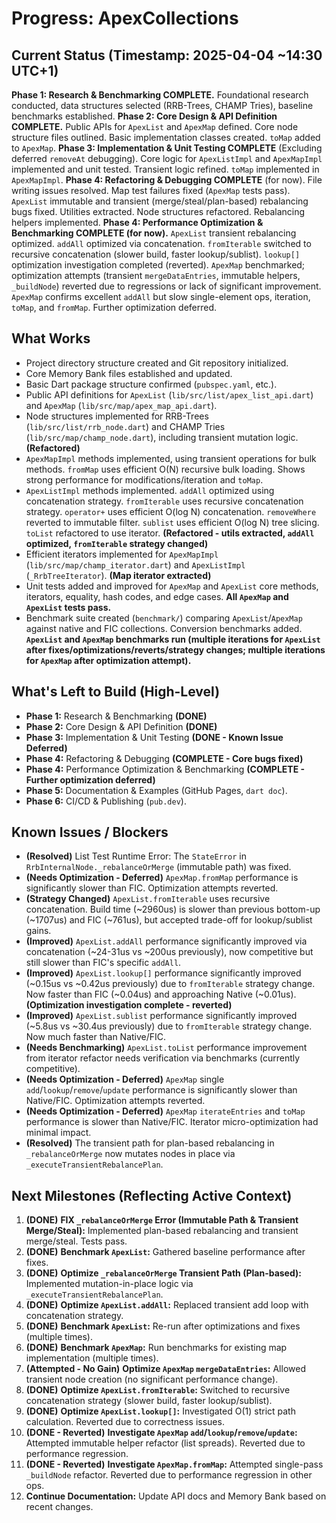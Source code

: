 # Progress: ApexCollections

## Current Status (Timestamp: 2025-04-04 ~14:30 UTC+1)

**Phase 1: Research & Benchmarking COMPLETE.** Foundational research conducted, data structures selected (RRB-Trees, CHAMP Tries), baseline benchmarks established.
**Phase 2: Core Design & API Definition COMPLETE.** Public APIs for `ApexList` and `ApexMap` defined. Core node structure files outlined. Basic implementation classes created. `toMap` added to `ApexMap`.
**Phase 3: Implementation & Unit Testing COMPLETE** (Excluding deferred `removeAt` debugging). Core logic for `ApexListImpl` and `ApexMapImpl` implemented and unit tested. Transient logic refined. `toMap` implemented in `ApexMapImpl`.
**Phase 4: Refactoring & Debugging COMPLETE** (for now). File writing issues resolved. Map test failures fixed (`ApexMap` tests pass). `ApexList` immutable and transient (merge/steal/plan-based) rebalancing bugs fixed. Utilities extracted. Node structures refactored. Rebalancing helpers implemented.
**Phase 4: Performance Optimization & Benchmarking COMPLETE (for now).** `ApexList` transient rebalancing optimized. `addAll` optimized via concatenation. `fromIterable` switched to recursive concatenation (slower build, faster lookup/sublist). `lookup[]` optimization investigation completed (reverted). `ApexMap` benchmarked; optimization attempts (transient `mergeDataEntries`, immutable helpers, `_buildNode`) reverted due to regressions or lack of significant improvement. `ApexMap` confirms excellent `addAll` but slow single-element ops, iteration, `toMap`, and `fromMap`. Further optimization deferred.

## What Works

-   Project directory structure created and Git repository initialized.
-   Core Memory Bank files established and updated.
-   Basic Dart package structure confirmed (`pubspec.yaml`, etc.).
-   Public API definitions for `ApexList` (`lib/src/list/apex_list_api.dart`) and `ApexMap` (`lib/src/map/apex_map_api.dart`).
-   Node structures implemented for RRB-Trees (`lib/src/list/rrb_node.dart`) and CHAMP Tries (`lib/src/map/champ_node.dart`), including transient mutation logic. **(Refactored)**
-   `ApexMapImpl` methods implemented, using transient operations for bulk methods. `fromMap` uses efficient O(N) recursive bulk loading. Shows strong performance for modifications/iteration and `toMap`.
-   `ApexListImpl` methods implemented. `addAll` optimized using concatenation strategy. `fromIterable` uses recursive concatenation strategy. `operator+` uses efficient O(log N) concatenation. `removeWhere` reverted to immutable filter. `sublist` uses efficient O(log N) tree slicing. `toList` refactored to use iterator. **(Refactored - utils extracted, `addAll` optimized, `fromIterable` strategy changed)**
-   Efficient iterators implemented for `ApexMapImpl` (`lib/src/map/champ_iterator.dart`) and `ApexListImpl` (`_RrbTreeIterator`). **(Map iterator extracted)**
-   Unit tests added and improved for `ApexMap` and `ApexList` core methods, iterators, equality, hash codes, and edge cases. **All `ApexMap` and `ApexList` tests pass.**
-   Benchmark suite created (`benchmark/`) comparing `ApexList`/`ApexMap` against native and FIC collections. Conversion benchmarks added. **`ApexList` and `ApexMap` benchmarks run (multiple iterations for `ApexList` after fixes/optimizations/reverts/strategy changes; multiple iterations for `ApexMap` after optimization attempt).**

## What's Left to Build (High-Level)

-   **Phase 1:** Research & Benchmarking **(DONE)**
-   **Phase 2:** Core Design & API Definition **(DONE)**
-   **Phase 3:** Implementation & Unit Testing **(DONE - Known Issue Deferred)**
-   **Phase 4:** Refactoring & Debugging **(COMPLETE - Core bugs fixed)**
-   **Phase 4:** Performance Optimization & Benchmarking **(COMPLETE - Further optimization deferred)**
-   **Phase 5:** Documentation & Examples (GitHub Pages, `dart doc`).
-   **Phase 6:** CI/CD & Publishing (`pub.dev`).

## Known Issues / Blockers

-   **(Resolved)** List Test Runtime Error: The `StateError` in `RrbInternalNode._rebalanceOrMerge` (immutable path) was fixed.
-   **(Needs Optimization - Deferred)** `ApexMap.fromMap` performance is significantly slower than FIC. Optimization attempts reverted.
-   **(Strategy Changed)** `ApexList.fromIterable` uses recursive concatenation. Build time (~2960us) is slower than previous bottom-up (~1707us) and FIC (~761us), but accepted trade-off for lookup/sublist gains.
-   **(Improved)** `ApexList.addAll` performance significantly improved via concatenation (~24-31us vs ~200us previously), now competitive but still slower than FIC's specific `addAll`.
-   **(Improved)** `ApexList.lookup[]` performance significantly improved (~0.15us vs ~0.42us previously) due to `fromIterable` strategy change. Now faster than FIC (~0.04us) and approaching Native (~0.01us). **(Optimization investigation complete - reverted)**
-   **(Improved)** `ApexList.sublist` performance significantly improved (~5.8us vs ~30.4us previously) due to `fromIterable` strategy change. Now much faster than Native/FIC.
-   **(Needs Benchmarking)** `ApexList.toList` performance improvement from iterator refactor needs verification via benchmarks (currently competitive).
-   **(Needs Optimization - Deferred)** `ApexMap` single `add`/`lookup`/`remove`/`update` performance is significantly slower than Native/FIC. Optimization attempts reverted.
-   **(Needs Optimization - Deferred)** `ApexMap` `iterateEntries` and `toMap` performance is slower than Native/FIC. Iterator micro-optimization had minimal impact.
-   **(Resolved)** The transient path for plan-based rebalancing in `_rebalanceOrMerge` now mutates nodes in place via `_executeTransientRebalancePlan`.

## Next Milestones (Reflecting Active Context)

 1.  **(DONE)** **FIX `_rebalanceOrMerge` Error (Immutable Path & Transient Merge/Steal):** Implemented plan-based rebalancing and transient merge/steal. Tests pass.
 2.  **(DONE)** **Benchmark `ApexList`:** Gathered baseline performance after fixes.
 3.  **(DONE)** **Optimize `_rebalanceOrMerge` Transient Path (Plan-based):** Implemented mutation-in-place logic via `_executeTransientRebalancePlan`.
 4.  **(DONE)** **Optimize `ApexList.addAll`:** Replaced transient add loop with concatenation strategy.
 5.  **(DONE)** **Benchmark `ApexList`:** Re-run after optimizations and fixes (multiple times).
 6.  **(DONE)** **Benchmark `ApexMap`:** Run benchmarks for existing map implementation (multiple times).
 7.  **(Attempted - No Gain)** **Optimize `ApexMap` `mergeDataEntries`:** Allowed transient node creation (no significant performance change).
 8.  **(DONE)** **Optimize `ApexList.fromIterable`:** Switched to recursive concatenation strategy (slower build, faster lookup/sublist).
 9.  **(DONE)** **Optimize `ApexList.lookup[]`:** Investigated O(1) strict path calculation. Reverted due to correctness issues.
10. **(DONE - Reverted)** **Investigate `ApexMap` `add`/`lookup`/`remove`/`update`:** Attempted immutable helper refactor (list spreads). Reverted due to performance regression.
11. **(DONE - Reverted)** **Investigate `ApexMap.fromMap`:** Attempted single-pass `_buildNode` refactor. Reverted due to performance regression in other ops.
12. **Continue Documentation:** Update API docs and Memory Bank based on recent changes.